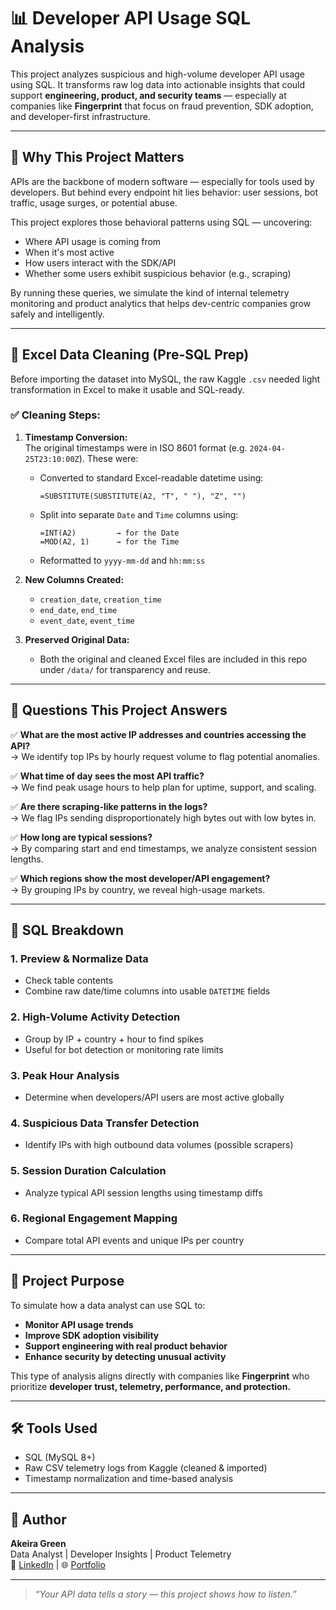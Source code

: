 # 📊 Developer API Usage SQL Analysis

This project analyzes suspicious and high-volume developer API usage using SQL. It transforms raw log data into actionable insights that could support **engineering, product, and security teams** — especially at companies like **Fingerprint** that focus on fraud prevention, SDK adoption, and developer-first infrastructure.

---

## 🚀 Why This Project Matters

APIs are the backbone of modern software — especially for tools used by developers. But behind every endpoint hit lies behavior: user sessions, bot traffic, usage surges, or potential abuse.

This project explores those behavioral patterns using SQL — uncovering:

- Where API usage is coming from  
- When it's most active  
- How users interact with the SDK/API  
- Whether some users exhibit suspicious behavior (e.g., scraping)

By running these queries, we simulate the kind of internal telemetry monitoring and product analytics that helps dev-centric companies grow safely and intelligently.

---

## 🧼 Excel Data Cleaning (Pre-SQL Prep)

Before importing the dataset into MySQL, the raw Kaggle `.csv` needed light transformation in Excel to make it usable and SQL-ready.

### ✅ Cleaning Steps:

1. **Timestamp Conversion:**  
   The original timestamps were in ISO 8601 format (e.g. `2024-04-25T23:10:00Z`). These were:
   - Converted to standard Excel-readable datetime using:
     ```excel
     =SUBSTITUTE(SUBSTITUTE(A2, "T", " "), "Z", "")
     ```
   - Split into separate `Date` and `Time` columns using:
     ```excel
     =INT(A2)         → for the Date  
     =MOD(A2, 1)      → for the Time
     ```
   - Reformatted to `yyyy-mm-dd` and `hh:mm:ss`

2. **New Columns Created:**
   - `creation_date`, `creation_time`  
   - `end_date`, `end_time`  
   - `event_date`, `event_time`

3. **Preserved Original Data:**
   - Both the original and cleaned Excel files are included in this repo under `/data/` for transparency and reuse.

---

## 🧠 Questions This Project Answers

✅ **What are the most active IP addresses and countries accessing the API?**  
→ We identify top IPs by hourly request volume to flag potential anomalies.

✅ **What time of day sees the most API traffic?**  
→ We find peak usage hours to help plan for uptime, support, and scaling.

✅ **Are there scraping-like patterns in the logs?**  
→ We flag IPs sending disproportionately high bytes out with low bytes in.

✅ **How long are typical sessions?**  
→ By comparing start and end timestamps, we analyze consistent session lengths.

✅ **Which regions show the most developer/API engagement?**  
→ By grouping IPs by country, we reveal high-usage markets.

---

## 📂 SQL Breakdown

### 1. Preview & Normalize Data
- Check table contents
- Combine raw date/time columns into usable `DATETIME` fields

### 2. High-Volume Activity Detection
- Group by IP + country + hour to find spikes
- Useful for bot detection or monitoring rate limits

### 3. Peak Hour Analysis
- Determine when developers/API users are most active globally

### 4. Suspicious Data Transfer Detection
- Identify IPs with high outbound data volumes (possible scrapers)

### 5. Session Duration Calculation
- Analyze typical API session lengths using timestamp diffs

### 6. Regional Engagement Mapping
- Compare total API events and unique IPs per country

---

## 🎯 Project Purpose

To simulate how a data analyst can use SQL to:
- **Monitor API usage trends**
- **Improve SDK adoption visibility**
- **Support engineering with real product behavior**
- **Enhance security by detecting unusual activity**

This type of analysis aligns directly with companies like **Fingerprint** who prioritize **developer trust, telemetry, performance, and protection.**

---

## 🛠 Tools Used

- SQL (MySQL 8+)
- Raw CSV telemetry logs from Kaggle (cleaned & imported)
- Timestamp normalization and time-based analysis

---

## 👤 Author

**Akeira Green**  
Data Analyst | Developer Insights | Product Telemetry  
📎 [LinkedIn](https://www.linkedin.com/in/akeira-green) | 🌐 [Portfolio](https://whimsical-souffle-c10945.netlify.app/)

---

> _“Your API data tells a story — this project shows how to listen.”_
